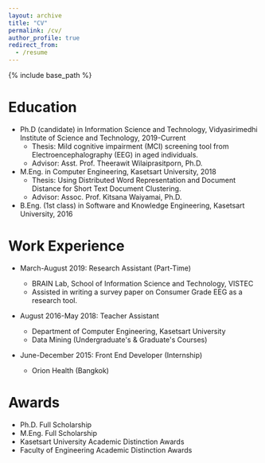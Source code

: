 ```yaml
---
layout: archive
title: "CV"
permalink: /cv/
author_profile: true
redirect_from:
  - /resume
---
```


{% include base_path %}

Education
======
* Ph.D (candidate) in Information Science and Technology, Vidyasirimedhi Institute of Science and Technology, 2019-Current
  * Thesis: Mild cognitive impairment (MCI) screening tool from Electroencephalography (EEG) in aged individuals.
  * Advisor: Asst. Prof. Theerawit Wilaiprasitporn, Ph.D.
* M.Eng. in Computer Engineering, Kasetsart University, 2018
  * Thesis: Using Distributed Word Representation and Document Distance for Short Text Document Clustering.
  * Advisor: Assoc. Prof. Kitsana Waiyamai, Ph.D.
* B.Eng. (1st class) in Software and Knowledge Engineering, Kasetsart University, 2016

Work Experience
======
* March-August 2019: Research Assistant (Part-Time)
  * BRAIN Lab, School of Information Science and Technology, VISTEC
  * Assisted in writing a survey paper on Consumer Grade EEG as a research tool.

* August 2016-May 2018: Teacher Assistant
  * Department of Computer Engineering, Kasetsart University
  * Data Mining (Undergraduate's & Graduate's Courses)

* June-December 2015: Front End Developer (Internship)
  * Orion Health (Bangkok)

Awards
======
* Ph.D. Full Scholarship
* M.Eng. Full Scholarship
* Kasetsart University Academic Distinction Awards
* Faculty of Engineering Academic Distinction Awards